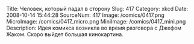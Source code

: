 Title: Человек, который падал в сторону 
Slug: 417 
Category: xkcd 
Date: 2008-10-14 15:44:28 
SourceNum: 417 
Image: /comics/0417.png 
MicroImage: /comics/0417_micro.png 
MiniImage: /comics/0417_mini.png 
Description: Идея комикса возникла во время разговора с Джефом Жаком. Скоро выйдет большая кинокартина. 

